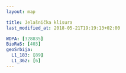 ```yaml
---
layout: map

title: Jelašnička klisura
last_modified_at: 2018-05-21T19:19:13+02:00

WDPA: [328835]
BioRaS: [403]
geoSrbija:
  L1_183: [89]
  L1_362: [6]
---
```

